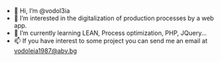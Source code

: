 - 👋 Hi, I’m @vodol3ia
- 👀 I’m interested in the digitalization of production processes by a web app. 
- 🌱 I’m currently learning LEAN, Process optimization, PHP, JQuery...
- 📫 If you have interest to some project you can send me an email at vodoleia1987@abv.bg

<!---
vodol3ia/vodol3ia is a ✨ special ✨ repository because its `README.md` (this file) appears on your GitHub profile.
You can click the Preview link to take a look at your changes.
--->
